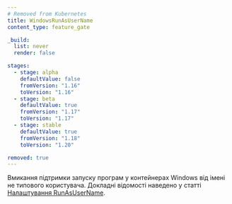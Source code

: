 ```yaml
---
# Removed from Kubernetes
title: WindowsRunAsUserName
content_type: feature_gate

_build:
  list: never
  render: false

stages:
  - stage: alpha 
    defaultValue: false
    fromVersion: "1.16"
    toVersion: "1.16"
  - stage: beta 
    defaultValue: true
    fromVersion: "1.17"
    toVersion: "1.17"
  - stage: stable
    defaultValue: true
    fromVersion: "1.18"
    toVersion: "1.20"

removed: true
---
```

Вмикання підтримки запуску програм у контейнерах Windows від імені не типового користувача. Докладні відомості наведено у статті [Налаштування RunAsUserName](/uk/docs/tasks/configure-pod-container/configure-runasusername).
